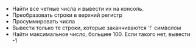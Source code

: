 - Найти все четные числа и вывести их на консоль.
- Преобразовать строки в верхний регистр
- Просуммировать числа
- Вывести только те строки, которые заканчиваются '!' символом
- Найти максимальное число, большее 100. Если такого нет, вывести -1